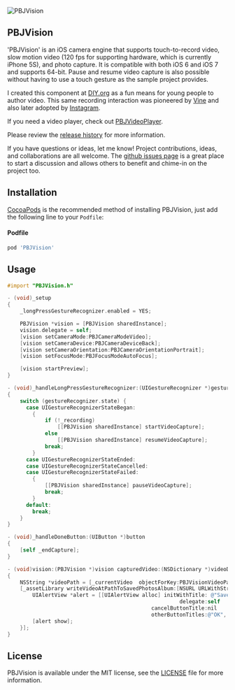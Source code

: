 ![PBJVision](https://raw.github.com/piemonte/PBJVision/master/pbj.gif)

## PBJVision

'PBJVision' is an iOS camera engine that supports touch-to-record video, slow motion video (120 fps for supporting hardware, which is currently iPhone 5S), and photo capture. It is compatible with both iOS 6 and iOS 7 and supports 64-bit. Pause and resume video capture is also possible without having to use a touch gesture as the sample project provides.

I created this component at [DIY.org](http://diy.org) as a fun means for young people to author video. This same recording interaction was pioneered by [Vine](http://vine.co) and also later adopted by [Instagram](http://instagram.com).

If you need a video player, check out [PBJVideoPlayer](https://github.com/piemonte/PBJVideoPlayer).

Please review the [release history](https://github.com/piemonte/PBJVision/releases) for more information.

If you have questions or ideas, let me know! Project contributions, ideas, and collaborations are all welcome. The [github issues page](https://github.com/piemonte/PBJVision/issues) is a great place to start a discussion and allows others to benefit and chime-in on the project too.

## Installation

[CocoaPods](http://cocoapods.org) is the recommended method of installing PBJVision, just add the following line to your `Podfile`:

#### Podfile

```ruby
pod 'PBJVision'
```

## Usage
```objective-c
#import "PBJVision.h"
```

```objective-c
- (void)_setup
{
    _longPressGestureRecognizer.enabled = YES;

    PBJVision *vision = [PBJVision sharedInstance];
    vision.delegate = self;
    [vision setCameraMode:PBJCameraModeVideo];
    [vision setCameraDevice:PBJCameraDeviceBack];
    [vision setCameraOrientation:PBJCameraOrientationPortrait];
    [vision setFocusMode:PBJFocusModeAutoFocus];

    [vision startPreview];
}
```

```objective-c
- (void)_handleLongPressGestureRecognizer:(UIGestureRecognizer *)gestureRecognizer
{
    switch (gestureRecognizer.state) {
      case UIGestureRecognizerStateBegan:
        {
            if (!_recording)
                [[PBJVision sharedInstance] startVideoCapture];
            else
                [[PBJVision sharedInstance] resumeVideoCapture];
            break;
        }
      case UIGestureRecognizerStateEnded:
      case UIGestureRecognizerStateCancelled:
      case UIGestureRecognizerStateFailed:
        {
            [[PBJVision sharedInstance] pauseVideoCapture];
            break;
        }
      default:
        break;
    }
}
```

```objective-c
- (void)_handleDoneButton:(UIButton *)button
{
    [self _endCapture];
}
```

```objective-c
- (void)vision:(PBJVision *)vision capturedVideo:(NSDictionary *)videoDict error:(NSError *)error
{   
    NSString *videoPath = [_currentVideo  objectForKey:PBJVisionVideoPathKey];
    [_assetLibrary writeVideoAtPathToSavedPhotosAlbum:[NSURL URLWithString:videoPath] completionBlock:^(NSURL *assetURL, NSError *error1) {
        UIAlertView *alert = [[UIAlertView alloc] initWithTitle: @"Saved!" message: @"Saved to the camera roll."
                                                       delegate:self
                                              cancelButtonTitle:nil
                                              otherButtonTitles:@"OK", nil];
        [alert show];
    }];
}
```

## License

PBJVision is available under the MIT license, see the [LICENSE](https://github.com/piemonte/PBJVision/blob/master/LICENSE) file for more information.
